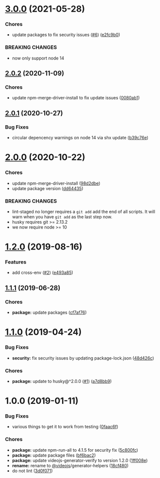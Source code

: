 <a name="3.0.0"></a>
# [3.0.0](https://github.com/videojs/generator-helpers/compare/v2.0.2...v3.0.0) (2021-05-28)

### Chores

* update packages to fix security issues ([#6](https://github.com/videojs/generator-helpers/issues/6)) ([e2fc9b0](https://github.com/videojs/generator-helpers/commit/e2fc9b0))


### BREAKING CHANGES

* now only support node 14

<a name="2.0.2"></a>
## [2.0.2](https://github.com/videojs/generator-helpers/compare/v2.0.1...v2.0.2) (2020-11-09)

### Chores

* update npm-merge-driver-install to fix update issues ([0080ab1](https://github.com/videojs/generator-helpers/commit/0080ab1))

<a name="2.0.1"></a>
## [2.0.1](https://github.com/videojs/generator-helpers/compare/v2.0.0...v2.0.1) (2020-10-27)

### Bug Fixes

* circular depencency warnings on node 14 via shx update ([b39c76e](https://github.com/videojs/generator-helpers/commit/b39c76e))

<a name="2.0.0"></a>
# [2.0.0](https://github.com/videojs/generator-helpers/compare/v1.2.0...v2.0.0) (2020-10-22)

### Chores

* update npm-merge-driver-install ([98d2dbe](https://github.com/videojs/generator-helpers/commit/98d2dbe))
* update package version ([dd64435](https://github.com/videojs/generator-helpers/commit/dd64435))


### BREAKING CHANGES

* lint-staged no longer requires a `git add` add the end
of all scripts. It will warn when you have `git add` as the last step
now.
* husky requires git >= 2.13.2
* we now require node >= 10

<a name="1.2.0"></a>
# [1.2.0](https://github.com/videojs/generator-helpers/compare/v1.1.1...v1.2.0) (2019-08-16)

### Features

* add cross-env ([#2](https://github.com/videojs/generator-helpers/issues/2)) ([e493a85](https://github.com/videojs/generator-helpers/commit/e493a85))

<a name="1.1.1"></a>
## [1.1.1](https://github.com/videojs/generator-helpers/compare/v1.1.0...v1.1.1) (2019-06-28)

### Chores

* **package:** update packages ([cf7af76](https://github.com/videojs/generator-helpers/commit/cf7af76))

<a name="1.1.0"></a>
# [1.1.0](https://github.com/videojs/generator-helpers/compare/v1.0.0...v1.1.0) (2019-04-24)

### Bug Fixes

* **security:** fix security issues by updating package-lock.json ([48d426c](https://github.com/videojs/generator-helpers/commit/48d426c))

### Chores

* **package:** update to husky@^2.0.0 ([#1](https://github.com/videojs/generator-helpers/issues/1)) ([a7d8bb9](https://github.com/videojs/generator-helpers/commit/a7d8bb9))

<a name="1.0.0"></a>
# 1.0.0 (2019-01-11)

### Bug Fixes

* various things to get it to work from testing ([0faac6f](https://github.com/videojs/generator-helpers/commit/0faac6f))

### Chores

* **package:** update npm-run-all to 4.1.5 for security fix ([5c800fc](https://github.com/videojs/generator-helpers/commit/5c800fc))
* **package:** update package files ([bf6bac2](https://github.com/videojs/generator-helpers/commit/bf6bac2))
* **package:** update videojs-generator-verify to version 1.2.0 ([1ff008e](https://github.com/videojs/generator-helpers/commit/1ff008e))
* **rename:** rename to [@videojs](https://github.com/videojs)/generator-helpers ([18cf480](https://github.com/videojs/generator-helpers/commit/18cf480))
* do not lint ([3d0f071](https://github.com/videojs/generator-helpers/commit/3d0f071))

